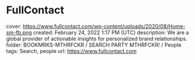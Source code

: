 # FullContact

cover: https://www.fullcontact.com/wp-content/uploads/2020/08/Home-sm-fb.png
created: February 24, 2022 1:17 PM (UTC)
description: We are a global provider of actionable insights for personalized brand relationships.
folder: BOOKMRKS-MTHRFCKR / SEARCH PARTY MTHRFCKR! / People
tags: Search, people
url: https://www.fullcontact.com